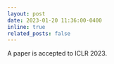 ```yaml
---
layout: post
date: 2023-01-20 11:36:00-0400
inline: true
related_posts: false
---
```


A paper is accepted to ICLR 2023.
